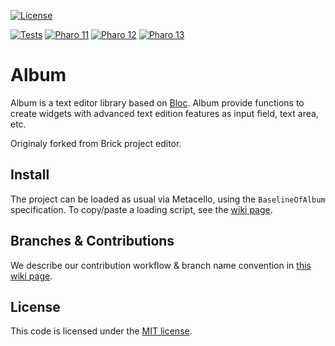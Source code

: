 [![License](https://img.shields.io/github/license/pharo-graphics/Album.svg)](./LICENSE)

[![Tests](https://github.com/pharo-graphics/Album/actions/workflows/Tests.yml/badge.svg?branch=master)](https://github.com/pharo-graphics/Album/actions/workflows/Tests.yml)
[![Pharo 11](https://img.shields.io/badge/Pharo-11-%23aac9ff.svg)](https://pharo.org/download)
[![Pharo 12](https://img.shields.io/badge/Pharo-12-%23aac9ff.svg)](https://pharo.org/download)
[![Pharo 13](https://img.shields.io/badge/Pharo-13-%23aac9ff.svg)](https://pharo.org/download)

# Album

Album is a text editor library based on [Bloc](https://github.com/pharo-graphics/Bloc).
Album provide functions to create widgets with advanced text edition features as input field, text area, etc.   

Originaly forked from Brick project editor.


## Install

The project can be loaded as usual via Metacello, using the `BaselineOfAlbum` specification. To copy/paste a loading script, see the [wiki page](../../wiki/Install).

## Branches & Contributions

We describe our contribution workflow & branch name convention in [this wiki page](../../wiki/Branches-and-versions).

## License

This code is licensed under the [MIT license](./LICENSE).
